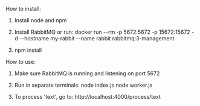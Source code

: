 How to install:

1. Install node and npm

2. Install RabbitMQ or run:
	docker run --rm -p 5672:5672 -p 15672:15672 -d --hostname my-rabbit --name rabbit rabbitmq:3-management

3. npm install

How to use:

1. Make sure RabbitMQ is running and listening on port 5672

2. Run in separate terminals:
	node index.js
	node worker.js
	
3. To process 'text', go to:
	http://localhost:4000/process/text
